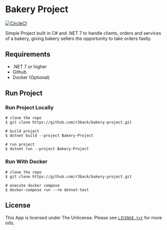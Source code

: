 # Bakery Project

[![CircleCI](https://dl.circleci.com/status-badge/img/gh/r3back/bakery-project/tree/main.svg?style=shield)](https://dl.circleci.com/status-badge/redirect/gh/r3back/bakery-project/tree/main)

Simple Project built in C# and .NET 7 to handle clients, orders and services of a bakery, giving bakery sellers the opportunity to take orders fastly.

## Requirements

* .NET 7 or higher
* Github
* Docker (Optional)

## Run Project

### Run Project Locally
```console
# clone the repo
$ git clone https://github.com/r3back/bakery-project.git

# build project
$ dotnet build --project Bakery-Project

# run project
$ dotnet run --project Bakery-Project
```

### Run With Docker
```console
# clone the repo
$ git clone https://github.com/r3back/bakery-project.git

# execute docker compose
$ docker-compose run --rm dotnet-test
```


## License
This App is licensed under The Unlicense. Please see [`LICENSE.txt`](https://github.com/r3back/bakery-project/blob/main/LICENSE) for more info.
